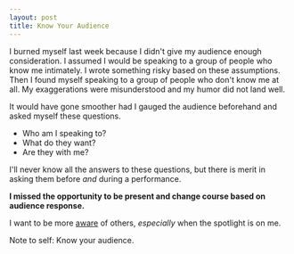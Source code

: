 ```yaml
---
layout: post
title: Know Your Audience
---
```

I burned myself last week because I didn't give my audience enough consideration.  I assumed I would be speaking to a group of people who know me intimately.  I wrote something risky based on these assumptions.  Then I found myself speaking to a group of people who don't know me at all.  My exaggerations were misunderstood and my humor did not land well.

It would have gone smoother had I gauged the audience beforehand and asked myself these questions.

  - Who am I speaking to?
  - What do they want?
  - Are they with me?

I'll never know all the answers to these questions, but there is merit in asking them before *and* during a performance.

**I missed the opportunity to be present and change course based on audience response.**

I want to be more [aware]({{site.url}}/awareness-is-a-vessel) of others, *especially* when the spotlight is on me.

Note to self: Know your audience.
